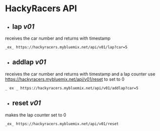 # HackyRacers API
* ## **lap** _v01_
receives the car number and returns with timestamp

    _ex_ https://hackyracers.mybluemix.net/api/v01/lap?car=5

* ## **addlap** _v01_
receives the car number and returns with timestamp and a lap counter
use https://hackyracers.mybluemix.net/api/v01/reset to set to 0

    _ ex _ https://hackyracers.mybluemix.net/api/v01/addlap?car=5
* ## **reset** _v01_
makes the lap counter set to 0

    _ex_ https://hackyracers.mybluemix.net/api/v01/reset
